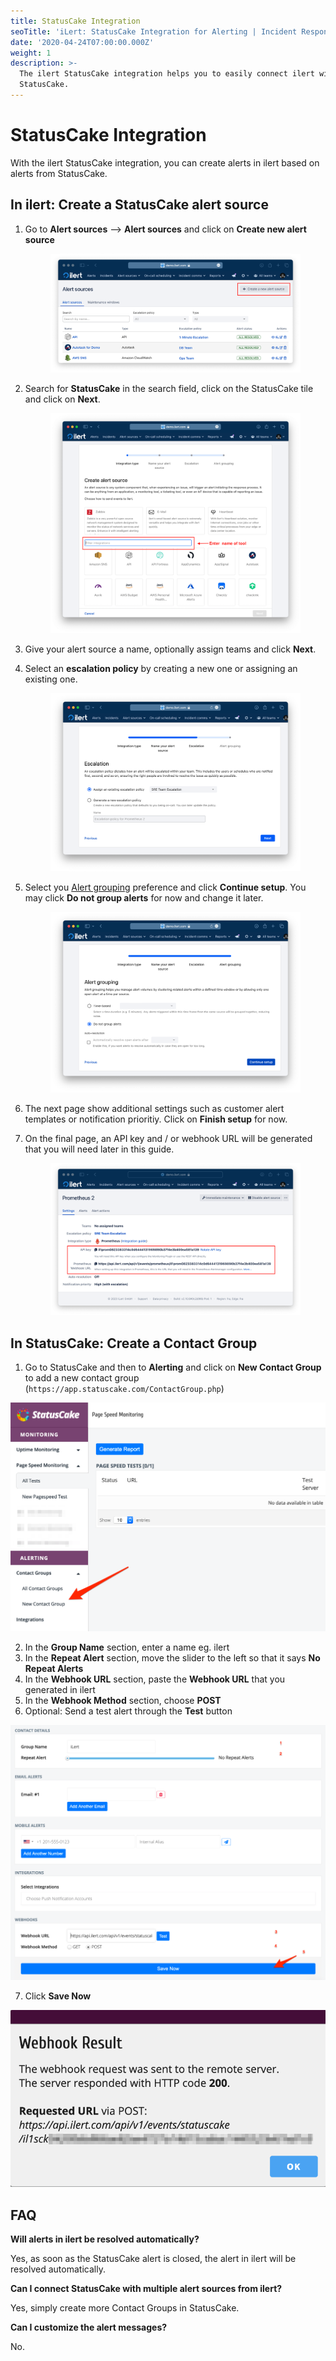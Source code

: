 ```yaml
---
title: StatusCake Integration
seoTitle: 'iLert: StatusCake Integration for Alerting | Incident Response | Uptime'
date: '2020-04-24T07:00:00.000Z'
weight: 1
description: >-
  The ilert StatusCake integration helps you to easily connect ilert with
  StatusCake.
---
```


# StatusCake Integration

With the ilert StatusCake integration, you can create alerts in ilert based on alerts from StatusCake.

## In ilert: Create a StatusCake alert source <a href="#create-alert-source" id="create-alert-source"></a>

1.  Go to **Alert sources** --> **Alert sources** and click on **Create new alert source**

    <figure><img src="../.gitbook/assets/Screenshot 2023-08-28 at 10.21.10.png" alt=""><figcaption></figcaption></figure>
2.  Search for **StatusCake** in the search field, click on the StatusCake tile and click on **Next**.&#x20;

    <figure><img src="../.gitbook/assets/Screenshot 2023-08-28 at 10.24.23.png" alt=""><figcaption></figcaption></figure>
3. Give your alert source a name, optionally assign teams and click **Next**.
4.  Select an **escalation policy** by creating a new one or assigning an existing one.

    <figure><img src="../.gitbook/assets/Screenshot 2023-08-28 at 11.37.47.png" alt=""><figcaption></figcaption></figure>
5.  Select you [Alert grouping](../alerting/alert-sources.md#alert-grouping) preference and click **Continue setup**. You may click **Do not group alerts** for now and change it later.&#x20;

    <figure><img src="../.gitbook/assets/Screenshot 2023-08-28 at 11.38.24.png" alt=""><figcaption></figcaption></figure>
6. The next page show additional settings such as customer alert templates or notification prioritiy. Click on **Finish setup** for now.
7.  On the final page, an API key and / or webhook URL will be generated that you will need later in this guide.

    <figure><img src="../.gitbook/assets/Screenshot 2023-08-28 at 11.47.34 (1).png" alt=""><figcaption></figcaption></figure>

## In StatusCake: Create a Contact Group <a href="#in-statuscake" id="in-statuscake"></a>

1. Go to StatusCake and then to **Alerting** and click on **New Contact Group** to add a new contact group (`https://app.statuscake.com/ContactGroup.php`)

![](../.gitbook/assets/stck3.png)

2. In the **Group Name** section, enter a name eg. ilert
3. In the **Repeat Alert** section, move the slider to the left so that it says **No Repeat Alerts**
4. In the **Webhook URL** section, paste the **Webhook URL** that you generated in ilert
5. In the **Webhook Method** section, choose **POST**
6. Optional: Send a test alert through the **Test** button

![](../.gitbook/assets/stck4.png)

7. Click **Save Now**

![](../.gitbook/assets/stck5.png)

## FAQ <a href="#faq" id="faq"></a>

**Will alerts in ilert be resolved automatically?**

Yes, as soon as the StatusCake alert is closed, the alert in ilert will be resolved automatically.

**Can I connect StatusCake with multiple alert sources from ilert?**

Yes, simply create more Contact Groups in StatusCake.

**Can I customize the alert messages?**

No.

